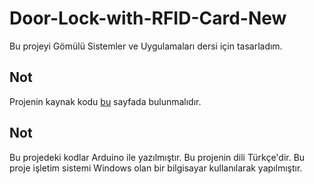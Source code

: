 # Door-Lock-with-RFID-Card-New
Bu projeyi Gömülü Sistemler ve Uygulamaları dersi için tasarladım.


## Not

Projenin kaynak kodu [bu](https://github.com/hudanurcosar/Door-Lock-with-RFID-Card-New) sayfada bulunmalıdır.

## Not

Bu projedeki kodlar Arduino ile yazılmıştır.
Bu projenin dili Türkçe'dir.
Bu proje işletim sistemi Windows olan bir bilgisayar kullanılarak yapılmıştır.
